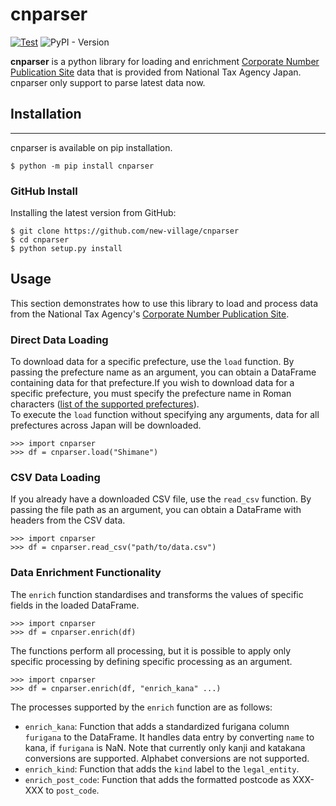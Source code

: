 # cnparser  
[![Test](https://github.com/new-village/cnparser/actions/workflows/test.yaml/badge.svg)](https://github.com/new-village/cnparser/actions/workflows/test.yaml)
![PyPI - Version](https://img.shields.io/pypi/v/cnparser)
  
**cnparser** is a python library for loading and enrichment [Corporate Number Publication Site](https://www.houjin-bangou.nta.go.jp/en/) data that is provided from National Tax Agency Japan. cnparser only support to parse latest data now.   
  
## Installation  
----------------------
cnparser is available on pip installation.
```shell:
$ python -m pip install cnparser
```
  
### GitHub Install
Installing the latest version from GitHub:  
```shell:
$ git clone https://github.com/new-village/cnparser
$ cd cnparser
$ python setup.py install
```
    
## Usage
This section demonstrates how to use this library to load and process data from the National Tax Agency's [Corporate Number Publication Site](https://www.houjin-bangou.nta.go.jp/).

### Direct Data Loading
To download data for a specific prefecture, use the `load` function. By passing the prefecture name as an argument, you can obtain a DataFrame containing data for that prefecture.If you wish to download data for a specific prefecture, you must specify the prefecture name in Roman characters ([list of the supported prefectures](https://github.com/new-village/cnparser/blob/main/cnparser/config/file_id.json)).  
To execute the `load` function without specifying any arguments, data for all prefectures across Japan will be downloaded. 
```python:
>>> import cnparser
>>> df = cnparser.load("Shimane")
```

### CSV Data Loading
If you already have a downloaded CSV file, use the `read_csv` function. By passing the file path as an argument, you can obtain a DataFrame with headers from the CSV data.
```python:
>>> import cnparser
>>> df = cnparser.read_csv("path/to/data.csv")
```

### Data Enrichment Functionality
The `enrich` function standardises and transforms the values of specific fields in the loaded DataFrame. 
```python:
>>> import cnparser
>>> df = cnparser.enrich(df)
```

The functions perform all processing, but it is possible to apply only specific processing by defining specific processing as an argument.
```python:
>>> import cnparser
>>> df = cnparser.enrich(df, "enrich_kana" ...)
```

The processes supported by the `enrich` function are as follows:
- `enrich_kana`: Function that adds a standardized furigana column `furigana` to the DataFrame. It handles data entry by converting `name` to kana, if `furigana` is NaN. Note that currently only kanji and katakana conversions are supported. Alphabet conversions are not supported.  
- `enrich_kind`: Function that adds the `kind` label to the `legal_entity`.  
- `enrich_post_code`: Function that adds the formatted postcode as XXX-XXX to `post_code`.  
